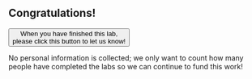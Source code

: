 <script language="javascript">
    function showCompletionPopup() {
        let path = window.location.pathname;
        path = path.endsWith('/') ? path.slice(0, -1) : path;
        let pathArray = path.split('/');
        let leafFolder = pathArray[pathArray.length-1];

        let height = window.outerHeight / 1.5;
        let width = window.outerWidth / 2;

        window.open(`${window.origin}/app-camp/congrats/${leafFolder}`,
                    'Congratulations!',
                    `width=${width}, height=${height}, left=100, top=100,`);
    }
</script>

## Congratulations!

<button type="button" onclick="showCompletionPopup();" class="largeButton">When you have finished this lab,<br />please click this button to let us know!</button>

<p>No personal information is collected; we only want to count how many people have completed the labs so we can continue to fund this work!</p>
 